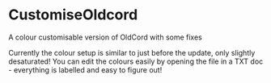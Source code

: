 # CustomiseOldcord
A colour customisable version of OldCord with some fixes

Currently the colour setup is similar to just before the update, only slightly desaturated!
You can edit the colours easily by opening the file in a TXT doc - everything is labelled and easy to figure out!
